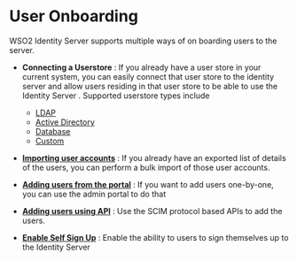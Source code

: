 # User Onboarding

WSO2 Identity Server supports multiple ways of on boarding users to the server.

* **Connecting a Userstore** : If you already have a user store in your current system, you can easily connect that
 user store to the identity server and allow users residing in that user store to be able to use the Identity Server
. Supported userstore types include 
    * [LDAP](connect-ldap-userstore.md) 
    * [Active Directory](connect-active-directory-userstore.md)
    * [Database](connect-database-userstore.md)
    * [Custom](connect-custom-userstore.md)

* **[Importing user accounts](user-bulk-import.md)** : If you already have an exported list of details of the users, you can perform a
 bulk
 import of those user accounts.
 
* **[Adding users from the portal](user-add.md)** : If you want to add users one-by-one, you can use the admin portal to do
 that 

* **[Adding users using API](../reference/rest-api-reference.md)** : Use the SCIM protocol based APIs to add the users. 

* **[Enable Self Sign Up](user-sign-up.md)** : Enable the ability to users to sign themselves up to the Identity Server   
 